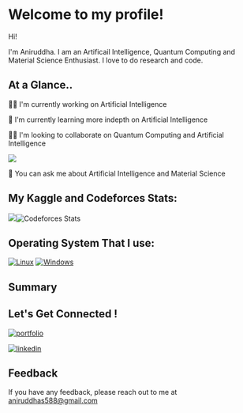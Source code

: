 
# Welcome to my profile!

Hi! 

I'm Aniruddha. I am an Artificail Intelligence, Quantum Computing and Material Science Enthusiast. I love to do research and code. 


## At a Glance..
👩‍💻 I'm currently working on Artificial Intelligence

🧠 I'm currently learning more indepth on Artificial Intelligence

👯‍♀️ I'm looking to collaborate on Quantum Computing and Artificial Intelligence

![](http://github-profile-summary-cards.vercel.app/api/cards/stats?username=Aniruddha120&theme=nord_dark)

💬 You can ask me about Artificial Intelligence and Material Science 

## My Kaggle and Codeforces Stats:
![](https://kaggle-card.chienhsiang-hung.eu.org/api/svg-allround?ANIRUDDHAsarkar)![Codeforces Stats](https://codeforces-readme-stats.vercel.app/api/card?username=SarkarAniruddha)

## Operating System That I use: 

[![Linux](https://svgshare.com/i/Zhy.svg)](https://svgshare.com/i/Zhy.svg)
[![Windows](https://svgshare.com/i/ZhY.svg)](https://svgshare.com/i/ZhY.svg)

## Summary



## Let's Get Connected !

[![portfolio](https://img.shields.io/badge/my_portfolio-000?style=for-the-badge&logo=ko-fi&logoColor=white)](https://sites.google.com/view/aniruddhasarkar/home?authuser=0)

[![linkedin](https://img.shields.io/badge/linkedin-0A66C2?style=for-the-badge&logo=linkedin&logoColor=white)](https://www.linkedin.com/in/sarkar-aniruddha/)

## Feedback

If you have any feedback, please reach out to me at aniruddhas588@gmail.com

